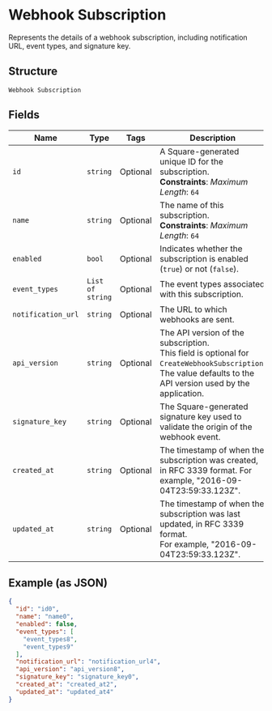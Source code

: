 
# Webhook Subscription

Represents the details of a webhook subscription, including notification URL,
event types, and signature key.

## Structure

`Webhook Subscription`

## Fields

| Name | Type | Tags | Description |
|  --- | --- | --- | --- |
| `id` | `string` | Optional | A Square-generated unique ID for the subscription.<br>**Constraints**: *Maximum Length*: `64` |
| `name` | `string` | Optional | The name of this subscription.<br>**Constraints**: *Maximum Length*: `64` |
| `enabled` | `bool` | Optional | Indicates whether the subscription is enabled (`true`) or not (`false`). |
| `event_types` | `List of string` | Optional | The event types associated with this subscription. |
| `notification_url` | `string` | Optional | The URL to which webhooks are sent. |
| `api_version` | `string` | Optional | The API version of the subscription.<br>This field is optional for `CreateWebhookSubscription`.<br>The value defaults to the API version used by the application. |
| `signature_key` | `string` | Optional | The Square-generated signature key used to validate the origin of the webhook event. |
| `created_at` | `string` | Optional | The timestamp of when the subscription was created, in RFC 3339 format. For example, "2016-09-04T23:59:33.123Z". |
| `updated_at` | `string` | Optional | The timestamp of when the subscription was last updated, in RFC 3339 format.<br>For example, "2016-09-04T23:59:33.123Z". |

## Example (as JSON)

```json
{
  "id": "id0",
  "name": "name0",
  "enabled": false,
  "event_types": [
    "event_types8",
    "event_types9"
  ],
  "notification_url": "notification_url4",
  "api_version": "api_version8",
  "signature_key": "signature_key0",
  "created_at": "created_at2",
  "updated_at": "updated_at4"
}
```

